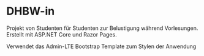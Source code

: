 # DHBW-in

Projekt von Studenten für Studenten zur Belustigung während Vorlesungen. 
Erstellt mit ASP.NET Core und Razor Pages.

Verwendet das Admin-LTE Bootstrap Template zum Stylen der Anwendung

